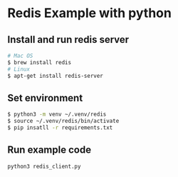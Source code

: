 # Redis Example with python

## Install and run redis server
```bash
# Mac OS
$ brew install redis
# Linux
$ apt-get install redis-server
```

## Set environment
```bash
$ python3 -m venv ~/.venv/redis
$ source ~/.venv/redis/bin/activate
$ pip insatll -r requirements.txt
```

## Run example code
```bash
python3 redis_client.py
```
